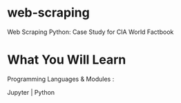 # web-scraping
Web Scraping Python: Case Study for CIA World Factbook

# What You Will Learn
Programming Languages & Modules :


Jupyter | Python
